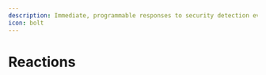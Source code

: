 ```yaml
---
description: Immediate, programmable responses to security detection events.
icon: bolt
---
```


# Reactions

